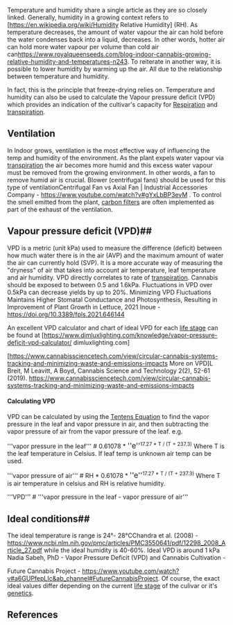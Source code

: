 Temperature and humidity share a single article as they are so closely linked. Generally, humidity in a growing context refers to [https://en.wikipedia.org/wiki/Humidity Relative Humidity] (RH). As temperature decreases, the amount of water vapour the air can hold before the water condenses back into a liquid, decreases. In other words, hotter air can hold more water vapour per volume than cold air can<ref>https://www.royalqueenseeds.com/blog-indoor-cannabis-growing-relative-humidity-and-temperatures-n243</ref>. To reiterate in another way, it is possible to lower humidity by warming up the air. All due to the relationship between temperature and humidity.

In fact, this is the principle that freeze-drying relies on. Temperature and humidity can also be used to calculate the Vapour pressure deficit (VPD) which provides an indication of the cultivar's capacity for [Respiration](/Plant_processes#respiration) and [transpiration](/Plant_processes#transpiration).

## Ventilation ##
In Indoor grows, ventilation is the most effective way of influencing the temp and humidity of the environment. As the plant expels water vapour via [transpiration](Plant_processes#transpiration) the air becomes more humid and this excess water vapour must be removed from the growing environment. In other words, a fan to remove humid air is crucial. Blower (centrifugal fans) should be used for this type of ventilation<ref>Centrifugal Fan vs Axial Fan | Industrial Accessories Company - https://www.youtube.com/watch?v#gYxLbBP3evM </ref>. To control the smell emitted from the plant, [carbon filters](/Carbon_filter) are often implemented as part of the exhaust of the ventilation.

## Vapour pressure deficit (VPD)##
VPD is a metric (unit kPa) used to measure the difference (deficit) between how much water there is in the air (AVP) and the maximum amount of water the air can currently hold (SVP). It is a more accurate way of measuring the "dryness" of air that takes into account air temperature, leaf temperature and air humidity. VPD directly correlates to rate of [transpiration](/Plant_processes#transpiration). Cannabis should be exposed to between 0.5 and 1.6kPa. Fluctuations in VPD over 0.5kPa can decrease yields by up to 20%. <ref>Minimizing VPD Fluctuations Maintains Higher Stomatal Conductance and Photosynthesis, Resulting in Improvement of Plant Growth in Lettuce, 2021 Inoue - https://doi.org/10.3389/fpls.2021.646144</ref>

An excellent VPD calculator and chart of ideal VPD for each [life stage](/Life_Stages) can be found at [https://www.dimluxlighting.com/knowledge/vapor-pressure-deficit-vpd-calculator/ dimluxlighting.com]

[https://www.cannabissciencetech.com/view/circular-cannabis-systems-tracking-and-minimizing-waste-and-emissions-impacts More on VPD]<ref>L Breit, M Leavitt, A Boyd, Cannabis Science and Technology 2(2), 52-61 (2019). https://www.cannabissciencetech.com/view/circular-cannabis-systems-tracking-and-minimizing-waste-and-emissions-impacts</ref>

#### Calculating VPD ####
VPD can be calculated by using the [Tentens Equation](wikipedia:Tetens_equation) to find the vapor pressure in the leaf and vapor pressure in air, and then subtracting the vapor pressure of air from the vapor pressure of the leaf. e.g.

'''vapor pressure in the leaf''' # 0.61078 * <big>''e''</big><sup>17.27 * T / (T + 237.3)</sup>      Where T is the leaf temperature in Celsius. If leaf temp is unknown air temp can be used.

'''vapor pressure of air''' # RH * 0.61078 * <big>''e''</big><sup>17.27 * T / (T + 237.3)</sup>    Where T is air temperature in celsius and RH is relative humidity.

'''VPD''' # '''vapor pressure in the leaf - vapor pressure of air'''

## Ideal conditions##
The ideal temperature is range is 24°- 28°C<ref>Chandra et al. (2008) - https://www.ncbi.nlm.nih.gov/pmc/articles/PMC3550641/pdf/12298_2008_Article_27.pdf</ref> while the ideal humidity is 40-60%. Ideal VPD is around 1 kPa <ref>Nadia Sabeh​​, PhD - Vapor Pressure Deficit (VPD) and Cannabis Cultivation -

Future Cannabis Project - https://www.youtube.com/watch?v#a6GUPfepLIc&ab_channel#FutureCannabisProject</ref>. Of course, the exact ideal values differ depending on the current [life stage](/Life_Stages) of the culivar or it's [genetics](/Genetics).

## References ##
<references/>